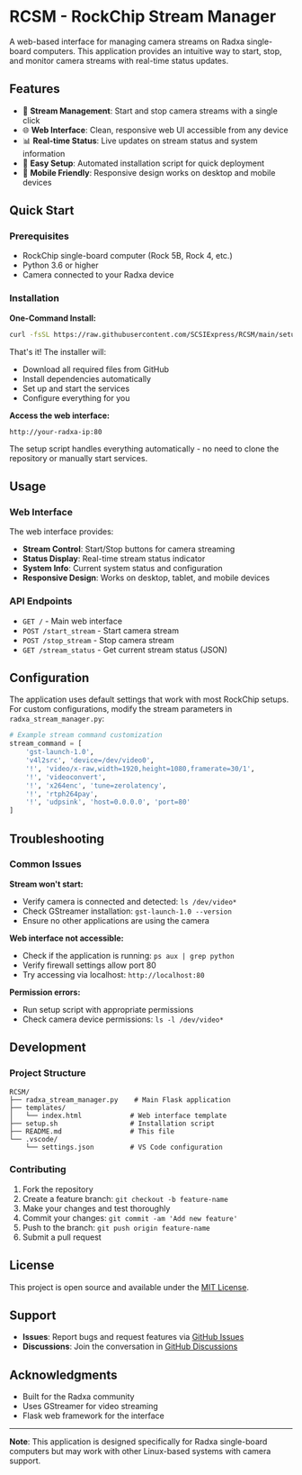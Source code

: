 # RCSM - RockChip Stream Manager

A web-based interface for managing camera streams on Radxa single-board computers. This application provides an intuitive way to start, stop, and monitor camera streams with real-time status updates.

## Features

- 🎥 **Stream Management**: Start and stop camera streams with a single click
- 🌐 **Web Interface**: Clean, responsive web UI accessible from any device
- 📊 **Real-time Status**: Live updates on stream status and system information
- 🔧 **Easy Setup**: Automated installation script for quick deployment
- 📱 **Mobile Friendly**: Responsive design works on desktop and mobile devices

## Quick Start

### Prerequisites

- RockChip single-board computer (Rock 5B, Rock 4, etc.)
- Python 3.6 or higher
- Camera connected to your Radxa device

### Installation

**One-Command Install:**
```bash
curl -fsSL https://raw.githubusercontent.com/SCSIExpress/RCSM/main/setup.sh | sudo bash
```

That's it! The installer will:
- Download all required files from GitHub
- Install dependencies automatically  
- Set up and start the services
- Configure everything for you

**Access the web interface:**
```
http://your-radxa-ip:80
```

The setup script handles everything automatically - no need to clone the repository or manually start services.

## Usage

### Web Interface

The web interface provides:

- **Stream Control**: Start/Stop buttons for camera streaming
- **Status Display**: Real-time stream status indicator
- **System Info**: Current system status and configuration
- **Responsive Design**: Works on desktop, tablet, and mobile devices

### API Endpoints

- `GET /` - Main web interface
- `POST /start_stream` - Start camera stream
- `POST /stop_stream` - Stop camera stream
- `GET /stream_status` - Get current stream status (JSON)

## Configuration

The application uses default settings that work with most RockChip setups. For custom configurations, modify the stream parameters in `radxa_stream_manager.py`:

```python
# Example stream command customization
stream_command = [
    'gst-launch-1.0',
    'v4l2src', 'device=/dev/video0',
    '!', 'video/x-raw,width=1920,height=1080,framerate=30/1',
    '!', 'videoconvert',
    '!', 'x264enc', 'tune=zerolatency',
    '!', 'rtph264pay',
    '!', 'udpsink', 'host=0.0.0.0', 'port=80'
]
```

## Troubleshooting

### Common Issues

**Stream won't start:**
- Verify camera is connected and detected: `ls /dev/video*`
- Check GStreamer installation: `gst-launch-1.0 --version`
- Ensure no other applications are using the camera

**Web interface not accessible:**
- Check if the application is running: `ps aux | grep python`
- Verify firewall settings allow port 80
- Try accessing via localhost: `http://localhost:80`

**Permission errors:**
- Run setup script with appropriate permissions
- Check camera device permissions: `ls -l /dev/video*`

## Development

### Project Structure

```
RCSM/
├── radxa_stream_manager.py    # Main Flask application
├── templates/
│   └── index.html            # Web interface template
├── setup.sh                  # Installation script
├── README.md                 # This file
└── .vscode/
    └── settings.json         # VS Code configuration
```

### Contributing

1. Fork the repository
2. Create a feature branch: `git checkout -b feature-name`
3. Make your changes and test thoroughly
4. Commit your changes: `git commit -am 'Add new feature'`
5. Push to the branch: `git push origin feature-name`
6. Submit a pull request

## License

This project is open source and available under the [MIT License](LICENSE).

## Support

- **Issues**: Report bugs and request features via [GitHub Issues](https://github.com/SCSIExpress/RCSM/issues)
- **Discussions**: Join the conversation in [GitHub Discussions](https://github.com/SCSIExpress/RCSM/discussions)

## Acknowledgments

- Built for the Radxa community
- Uses GStreamer for video streaming
- Flask web framework for the interface

---

**Note**: This application is designed specifically for Radxa single-board computers but may work with other Linux-based systems with camera support.